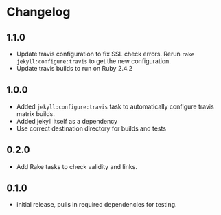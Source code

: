 # Changelog

## 1.1.0

* Update travis configuration to fix SSL check errors. Rerun `rake jekyll:configure:travis` to get the new configuration.
* Update travis builds to run on Ruby 2.4.2

## 1.0.0

* Added `jekyll:configure:travis` task to automatically configure travis matrix builds.
* Added jekyll itself as a dependency
* Use correct destination directory for builds and tests

## 0.2.0

* Add Rake tasks to check validity and links.

## 0.1.0

* initial release, pulls in required dependencies for testing.

